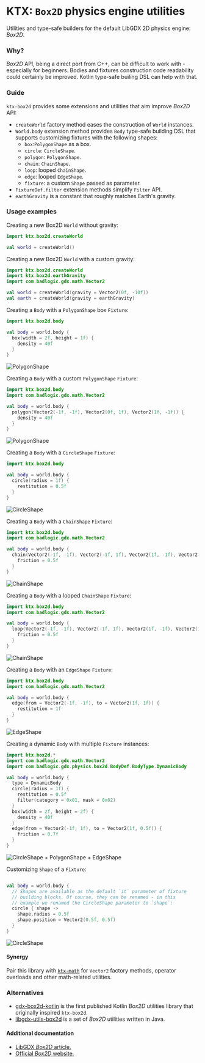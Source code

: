 # KTX: `Box2D` physics engine utilities

Utilities and type-safe builders for the default LibGDX 2D physics engine: *Box2D*.

### Why?

*Box2D* API, being a direct port from C++, can be difficult to work with - especially for beginners. Bodies and fixtures
construction code readability could certainly be improved. Kotlin type-safe builing DSL can help with that.

### Guide

`ktx-box2d` provides some extensions and utilities that aim improve *Box2D* API:

- `createWorld` factory method eases the construction of `World` instances.
- `World.body` extension method provides `Body` type-safe building DSL that supports customizing fixtures with
the following shapes:
  - `box`:`PolygonShape` as a box.
  - `circle`: `CircleShape`.
  - `polygon`: `PolygonShape`.
  - `chain`: `ChainShape`.
  - `loop`: looped `ChainShape`.
  - `edge`: looped `EdgeShape`.
  - `fixture`: a custom `Shape` passed as parameter.
- `FixtureDef.filter` extension methods simplify `Filter` API.
- `earthGravity` is a constant that roughly matches Earth's gravity.

### Usage examples

Creating a new Box2D `World` without gravity:

```Kotlin
import ktx.box2d.createWorld

val world = createWorld()
```

Creating a new Box2D `World` with a custom gravity:

```Kotlin
import ktx.box2d.createWorld
import ktx.box2d.earthGravity
import com.badlogic.gdx.math.Vector2

val world = createWorld(gravity = Vector2(0f, -10f))
val earth = createWorld(gravity = earthGravity)
```

Creating a `Body` with a `PolygonShape` box `Fixture`:

```Kotlin
import ktx.box2d.body

val body = world.body {
  box(width = 2f, height = 1f) {
    density = 40f
  }
}
```

![PolygonShape](img/box.png)


Creating a `Body` with a custom `PolygonShape` `Fixture`:

```Kotlin
import ktx.box2d.body
import com.badlogic.gdx.math.Vector2

val body = world.body {
  polygon(Vector2(-1f, -1f), Vector2(0f, 1f), Vector2(1f, -1f)) {
    density = 40f
  }
}
```

![PolygonShape](img/polygon.png)

Creating a `Body` with a `CircleShape` `Fixture`:

```Kotlin
import ktx.box2d.body

val body = world.body {
  circle(radius = 1f) {
    restitution = 0.5f
  }
}
```

![CircleShape](img/circle.png)

Creating a `Body` with a `ChainShape` `Fixture`:

```Kotlin
import ktx.box2d.body
import com.badlogic.gdx.math.Vector2

val body = world.body {
  chain(Vector2(-1f, -1f), Vector2(-1f, 1f), Vector2(1f, -1f), Vector2(1f, 1f)) {
    friction = 0.5f
  }
}
```

![ChainShape](img/chain.png)

Creating a `Body` with a looped `ChainShape` `Fixture`:

```Kotlin
import ktx.box2d.body
import com.badlogic.gdx.math.Vector2

val body = world.body {
  loop(Vector2(-1f, -1f), Vector2(-1f, 1f), Vector2(1f, -1f), Vector2(1f, 1f)) {
    friction = 0.5f
  }
}
```

![ChainShape](img/loop.png)

Creating a `Body` with an `EdgeShape` `Fixture`:

```Kotlin
import ktx.box2d.body
import com.badlogic.gdx.math.Vector2

val body = world.body {
  edge(from = Vector2(-1f, -1f), to = Vector2(1f, 1f)) {
    restitution = 1f
  }
}
```

![EdgeShape](img/edge.png)

Creating a dynamic `Body` with multiple `Fixture` instances:

```Kotlin
import ktx.box2d.*
import com.badlogic.gdx.math.Vector2
import com.badlogic.gdx.physics.box2d.BodyDef.BodyType.DynamicBody

val body = world.body {
  type = DynamicBody
  circle(radius = 1f) {
    restitution = 0.5f
    filter(category = 0x01, mask = 0x02)
  }
  box(width = 2f, height = 2f) {
    density = 40f
  }
  edge(from = Vector2(-1f, 1f), to = Vector2(1f, 0.5f)) {
    friction = 0.7f
  }
}
```

![CircleShape + PolygonShape + EdgeShape](img/multiple.png)

Customizing `Shape` of a `Fixture`:

```Kotlin

val body = world.body {
  // Shapes are available as the default `it` parameter of fixture
  // building blocks. Of course, they can be renamed - in this
  // example we renamed the CircleShape parameter to `shape`:
  circle { shape ->
    shape.radius = 0.5f
    shape.position = Vector2(0.5f, 0.5f)
  }
}
```

![CircleShape](img/circle-custom.png)

#### Synergy

Pair this library with [`ktx-math`](../math) for `Vector2` factory methods, operator overloads and other math-related
utilities.

### Alternatives

- [gdx-box2d-kotlin](https://github.com/Jkly/gdx-box2d-kotlin) is the first published Kotlin *Box2D* utilities library
that originally inspired `ktx-box2d`.
- [libgdx-utils-box2d](https://bitbucket.org/dermetfan/libgdx-utils) is a set of *Box2D* utilities written in Java.

#### Additional documentation

- [LibGDX *Box2D* article.](https://github.com/libgdx/libgdx/wiki/Box2d)
- [Official *Box2D* website.](http://box2d.org/)
